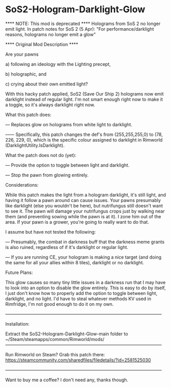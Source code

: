 # SoS2-Hologram-Darklight-Glow

**** NOTE: This mod is deprecated ****
Holograms from SoS 2 no longer emit light. In patch notes for SoS 2 (5 Apr):
"For performance/darklight reasons, holograms no longer emit a glow"

**** Original Mod Description ****

Are your pawns

a) following an ideology with the Lighting precept,

b) holographic, and

c) crying about their own emitted light?

With this hacky patch applied, SoS2 (Save Our Ship 2) holograms now emit darklight instead of regular light. I'm not smart enough right now to make it a toggle, so it's always darklight right now.

What this patch does:

— Replaces glow on holograms from white light to darklight.

—— Specifically, this patch changes the <SoSHologramRace> def's <glowColor> from (255,255,255,0) to (78, 226, 229, 0), which is the specific colour assigned to darklight in Rimworld (DarklightUtility.IsDarklight).
  

What the patch does not do (yet):
  
— Provide the option to toggle between light and darklight.
  
— Stop the pawn from glowing entirely.

Considerations:
  
While this patch makes the light from a hologram darklight, it's still light, and having it follow a pawn around can cause issues. Your pawns presumably like darklight (else you wouldn't be here), but nutrifungus still doesn't want to see it. The pawn will damage your nutrifungus crops just by walking near them (and preventing sowing while the pawn is at it). I zone him out of the area. If your pawn is a grower, you're going to really want to do that.

I assume but have not tested the following:
  
— Presumably, the combat in darkness buff that the darkness meme grants is also ruined, regardless of if it's darklight or regular light.
  
— If you are running CE, your hologram is making a nice target (and doing the same for all your allies within 8 tiles), darklight or no darklight.
  

Future Plans:
  
This glow causes so many tiny little issues in a darkness run that I may have to look into an option to disable the glow entirely. This is easy to do by itself, I just don't know how to properly add the option to toggle between light, darklight, and no light. I'd have to steal whatever methods KV used in Rimfridge, I'm not good enough to do it on my own.

———————————————————————————————————
  
Installation:

Extract the SoS2-Hologram-Darklight-Glow-main folder to ~/Steam/steamapps/common/Rimworld/mods/
———————————————————————————————————

Run Rimworld on Steam? Grab this patch there:
https://steamcommunity.com/sharedfiles/filedetails/?id=2581525030

———————————————————————————————————

Want to buy me a coffee? I don't need any, thanks though.
